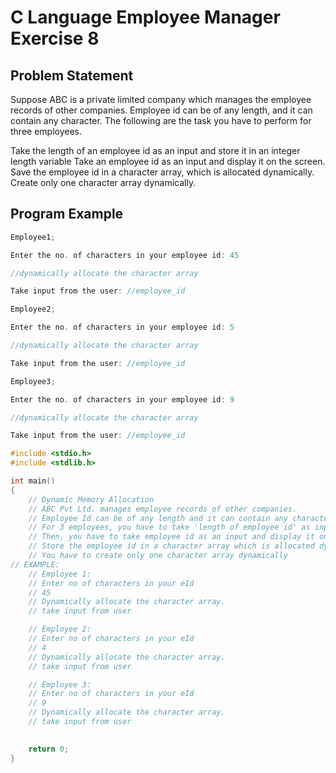 # C Language Employee Manager Exercise 8


## Problem Statement
Suppose ABC is a private limited company which manages the employee records of other companies. Employee id can be of any length, and it can contain any character. The following are the task you have to perform for three employees.

Take the length of an employee id as an input and store it in an integer length variable
Take an employee id as an input and display it on the screen.
Save the employee id in a character array, which is allocated dynamically.
Create only one character array dynamically.
## Program Example
``` c
Employee1;

Enter the no. of characters in your employee id: 45

//dynamically allocate the character array

Take input from the user: //employee_id

Employee2;

Enter the no. of characters in your employee id: 5

//dynamically allocate the character array

Take input from the user: //employee_id

Employee3;

Enter the no. of characters in your employee id: 9

//dynamically allocate the character array

Take input from the user: //employee_id

```
 
``` c
#include <stdio.h>
#include <stdlib.h>

int main()
{
    // Dynamic Memory Allocation
    // ABC Pvt Ltd. manages employee records of other companies.
    // Employee Id can be of any length and it can contain any character
    // For 3 employees, you have to take 'length of employee id' as input in a length integer variable.
    // Then, you have to take employee id as an input and display it on screen. 
    // Store the employee id in a character array which is allocated dynamically.
    // You have to create only one character array dynamically
// EXAMPLE:
    // Employee 1:
    // Enter no of characters in your eId
    // 45
    // Dynamically allocate the character array.
    // take input from user 

    // Employee 2:
    // Enter no of characters in your eId
    // 4
    // Dynamically allocate the character array.
    // take input from user 

    // Employee 3:
    // Enter no of characters in your eId
    // 9
    // Dynamically allocate the character array.
    // take input from user 
    

    return 0;
}
```